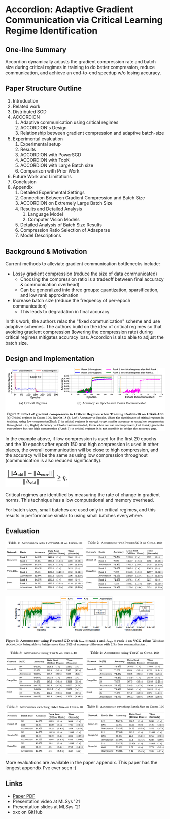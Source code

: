 # Accordion: Adaptive Gradient Communication via Critical Learning Regime Identification

## One-line Summary

Accordion dynamically adjusts the gradient compression rate and batch size during critical regimes in training to do better compression, reduce communication, and achieve an end-to-end speedup w/o losing accuracy.

## Paper Structure Outline

1. Introduction
2. Related work
3. Distributed SGD
4. ACCORDION
   1. Adaptive communication using critical regimes
   2. ACCORDION's Design
   3. Relationship between gradient compression and adaptive batch-size
5. Experimental evaluation
   1. Experimental setup
   2. Results
   3. ACCORDION with PowerSGD
   4. ACCORDION with TopK
   5. ACCORDION with Large Batch size
   6. Comparison with Prior Work
6. Future Work and Limitations
7. Conclusion
8. Appendix
   1. Detailed Experimental Settings
   2. Connection Between Gradient Compression and Batch Size
   3. ACCORDION on Extremely Large Batch Size
   4. Results and Detailed Analysis
      1. Language Model
      2. Computer Vision Models
   5. Detailed Analysis of Batch Size Results
   6. Compression Ratio Selection of Adasparse
   7. Model Descriptions

## Background & Motivation

Current methods to alleviate gradient communication bottlenecks include:

* Lossy gradient compression \(reduce the size of data communicated\)
  * Choosing the compression ratio is a tradeoff between final accuracy & communication overhead\)
  * Can be generalized into three groups: quantization, sparsification, and low rank approximation
* Increase batch size \(reduce the frequency of per-epoch communication\)
  * This leads to degradation in final accuracy

In this work, the authors relax the "fixed communication" scheme and use adaptive schemes. The authors build on the idea of critical regimes so that avoiding gradient compression \(lowering the compression rate\) during critical regimes mitigates accuracy loss. Accordion is also able to adjust the batch size.

## Design and Implementation

![](../../.gitbook/assets/screen-shot-2021-02-09-at-11.24.25-pm.png)

In the example above, if low compression is used for the first 20 epochs and the 10 epochs after epoch 150 and high compression is used in other places, the overall communication will be close to high compression, and the accuracy will be the same as using low compression throughout \(communication is also reduced significantly\).

![Whatever that symbol is, it is the threshold for declaring critical regimes.](../../.gitbook/assets/screen-shot-2021-02-09-at-11.29.01-pm.png)

Critical regimes are identified by measuring the rate of change in gradient norms. This technique has a low computational and memory overhead.

For batch sizes, small batches are used only in critical regimes, and this results in performance similar to using small batches everywhere.

## Evaluation

![Accordion with PowerSGD](../../.gitbook/assets/screen-shot-2021-02-09-at-11.32.57-pm.png)

![Accordion with TopK](../../.gitbook/assets/screen-shot-2021-02-09-at-11.33.21-pm.png)

![Accordion with large batch size](../../.gitbook/assets/screen-shot-2021-02-09-at-11.33.37-pm.png)

More evaluations are available in the paper appendix. This paper has the longest appendix I've ever seen :\)

## Links

* [Paper PDF](https://arxiv.org/pdf/2010.16248.pdf)
* Presentation video at MLSys '21
* Presentation slides at MLSys '21
* xxx on GitHub

